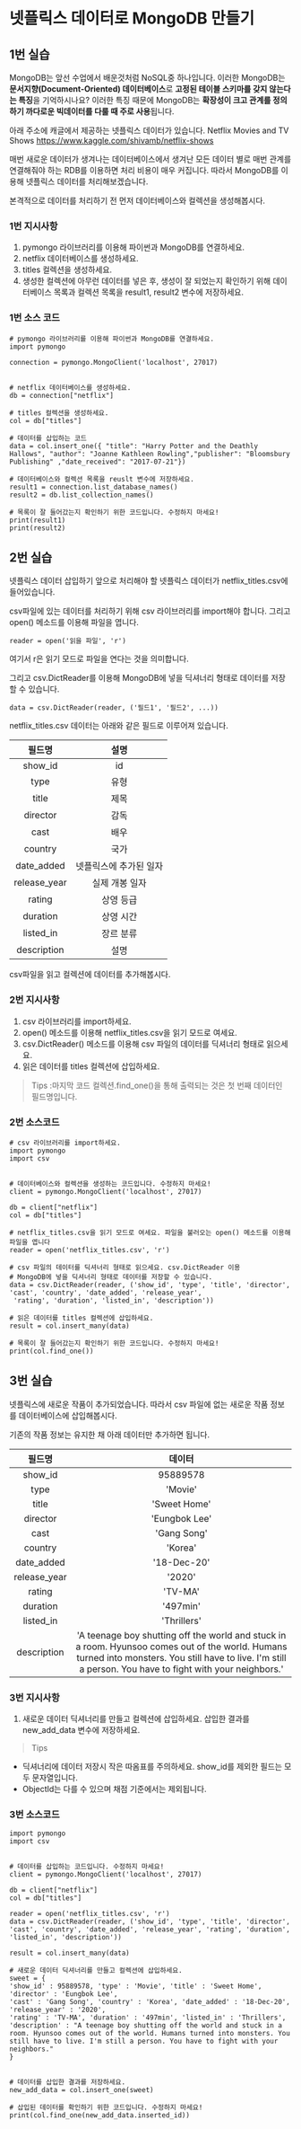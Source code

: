 # 넷플릭스 데이터로 MongoDB 만들기

## 1번 실습

MongoDB는 앞선 수업에서 배운것처럼 NoSQL중 하나입니다. 이러한 MongoDB는 **문서지향(Document-Oriented) 데이터베이스**로 **고정된 테이블 스키마를 갖지 않는다는 특징**을 기억하시나요? 이러한 특징 때문에 MongoDB는 **확장성이 크고 관계를 정의하기 까다로운 빅데이터를 다룰 때 주로 사용**됩니다.

아래 주소에 캐글에서 제공하는 넷플릭스 데이터가 있습니다.
Netflix Movies and TV Shows <https://www.kaggle.com/shivamb/netflix-shows>

매번 새로운 데이터가 생겨나는 데이터베이스에서 생겨난 모든 데이터 별로 매번 관계를 연결해줘야 하는 RDB를 이용하면 처리 비용이 매우 커집니다. 따라서 MongoDB를 이용해 넷플릭스 데이터를 처리해보겠습니다.

본격적으로 데이터를 처리하기 전 먼저 데이터베이스와 컬렉션을 생성해봅시다.

### 1번 지시사항
1. pymongo 라이브러리를 이용해 파이썬과 MongoDB를 연결하세요.
2. netflix 데이터베이스를 생성하세요.
3. titles 컬렉션을 생성하세요.
4. 생성한 컬렉션에 아무런 데이터를 넣은 후, 생성이 잘 되었는지 확인하기 위해 데이터베이스 목록과 컬렉션 목록을 result1, result2 변수에 저장하세요.

### 1번 소스 코드

```
# pymongo 라이브러리를 이용해 파이썬과 MongoDB를 연결하세요.
import pymongo

connection = pymongo.MongoClient('localhost', 27017)


# netflix 데이터베이스를 생성하세요.
db = connection["netflix"]

# titles 컬렉션을 생성하세요.
col = db["titles"]

# 데이터를 삽입하는 코드
data = col.insert_one({ "title": "Harry Potter and the Deathly Hallows", "author": "Joanne Kathleen Rowling","publisher": "Bloomsbury Publishing" ,"date_received": "2017-07-21"})

# 데이터베이스와 컬렉션 목록을 reuslt 변수에 저장하세요.
result1 = connection.list_database_names()
result2 = db.list_collection_names()

# 목록이 잘 들어갔는지 확인하기 위한 코드입니다. 수정하지 마세요!
print(result1)
print(result2)
```

## 2번 실습

넷플릭스 데이터 삽입하기
앞으로 처리해야 할 넷플릭스 데이터가 netflix_titles.csv에 들어있습니다.

csv파일에 있는 데이터를 처리하기 위해 csv 라이브러리를 import해야 합니다. 그리고 open() 메소드를 이용해 파일을 엽니다.
```
reader = open('읽을 파일', 'r')
```
여기서 r은 읽기 모드로 파일을 연다는 것을 의미합니다.

그리고 csv.DictReader를 이용해 MongoDB에 넣을 딕셔너리 형태로 데이터를 저장할 수 있습니다.
```
data = csv.DictReader(reader, ('필드1', '필드2', ...))
```
netflix_titles.csv 데이터는 아래와 같은 필드로 이루어져 있습니다.

| 필드명 | 설명 |
|:---:|:---:|
| show_id | id |
| type | 유형 |
| title | 제목 |
| director | 감독 |
| cast | 배우 |
| country | 국가 |
| date_added | 넷플릭스에 추가된 일자 |
| release_year | 실제 개봉 일자 |
| rating | 상영 등급 |
| duration | 상영 시간 |
| listed_in | 장르 분류 |
| description | 설명 |

csv파일을 읽고 컬렉션에 데이터를 추가해봅시다.

### 2번 지시사항

1. csv 라이브러리를 import하세요.
2. open() 메소드를 이용해 netflix_titles.csv을 읽기 모드로 여세요.
3. csv.DictReader() 메소드를 이용해 csv 파일의 데이터를 딕셔너리 형태로 읽으세요.
4. 읽은 데이터를 titles 컬렉션에 삽입하세요.

> Tips :마지막 코드 컬렉션.find_one()을 통해 출력되는 것은 첫 번째 데이터인 필드명입니다.

### 2번 소스코드

```
# csv 라이브러리를 import하세요.
import pymongo
import csv


# 데이터베이스와 컬렉션을 생성하는 코드입니다. 수정하지 마세요!
client = pymongo.MongoClient('localhost', 27017)

db = client["netflix"]
col = db["titles"]

# netflix_titles.csv을 읽기 모드로 여세요. 파일을 불러오는 open() 메소드를 이용해 파일을 엽니다
reader = open('netflix_titles.csv', 'r')

# csv 파일의 데이터를 딕셔너리 형태로 읽으세요. csv.DictReader 이용
# MongoDB에 넣을 딕셔너리 형태로 데이터를 저장할 수 있습니다.
data = csv.DictReader(reader, ('show_id', 'type', 'title', 'director', 'cast', 'country', 'date_added', 'release_year',
 'rating', 'duration', 'listed_in', 'description'))

# 읽은 데이터를 titles 컬렉션에 삽입하세요.
result = col.insert_many(data)

# 목록이 잘 들어갔는지 확인하기 위한 코드입니다. 수정하지 마세요!
print(col.find_one())
```

## 3번 실습

넷플릭스에 새로운 작품이 추가되었습니다. 따라서 csv 파일에 없는 새로운 작품 정보를 데이터베이스에 삽입해봅시다.

기존의 작품 정보는 유지한 채 아래 데이터만 추가하면 됩니다.

| 필드명 | 데이터 |
|:---:|:---:|
| show_id | 95889578 |
| type | 'Movie' |
| title | 'Sweet Home' |
| director | 'Eungbok Lee' |
| cast | 'Gang Song' |
| country | 'Korea' |
| date_added | '18-Dec-20' |
| release_year | '2020' |
| rating | 'TV-MA' |
| duration | '497min' |
| listed_in | 'Thrillers' |
| description | 'A teenage boy shutting off the world and stuck in a room. Hyunsoo comes out of the world. Humans turned into monsters. You still have to live. I'm still a person. You have to fight with your neighbors.' |

### 3번 지시사항

1. 새로운 데이터 딕셔너리를 만들고 컬렉션에 삽입하세요. 삽입한 결과를 new_add_data 변수에 저장하세요.

> Tips
- 딕셔너리에 데이터 저장시 작은 따옴표를 주의하세요. show_id를 제외한 필드는 모두 문자열입니다.
- ObjectId는 다를 수 있으며 채점 기준에서는 제외됩니다.

### 3번 소스코드

```
import pymongo
import csv


# 데이터를 삽입하는 코드입니다. 수정하지 마세요!
client = pymongo.MongoClient('localhost', 27017)

db = client["netflix"]
col = db["titles"]

reader = open('netflix_titles.csv', 'r')
data = csv.DictReader(reader, ('show_id', 'type', 'title', 'director', 'cast', 'country', 'date_added', 'release_year', 'rating', 'duration', 'listed_in', 'description')) 

result = col.insert_many(data)

# 새로운 데이터 딕셔너리를 만들고 컬렉션에 삽입하세요.
sweet = {
'show_id' : 95889578, 'type' : 'Movie', 'title' : 'Sweet Home', 'director' : 'Eungbok Lee', 
'cast' : 'Gang Song', 'country' : 'Korea', 'date_added' : '18-Dec-20', 'release_year' : '2020', 
'rating' : 'TV-MA', 'duration' : '497min', 'listed_in' : 'Thrillers', 
'description' : "A teenage boy shutting off the world and stuck in a room. Hyunsoo comes out of the world. Humans turned into monsters. You still have to live. I'm still a person. You have to fight with your neighbors."
}


# 데이터를 삽입한 결과를 저장하세요.
new_add_data = col.insert_one(sweet)

# 삽입된 데이터를 확인하기 위한 코드입니다. 수정하지 마세요!
print(col.find_one(new_add_data.inserted_id))
```



